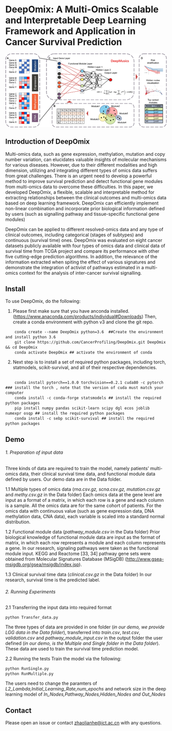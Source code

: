 # DeepOmix: A Multi-Omics Scalable and Interpretable Deep Learning Framework and Application in Cancer Survival Prediction

  ![image](https://github.com/CancerProfiling/DeepOmix/blob/main/Figures/DeepOmix.jpg)
  
## Introduction of DeepOmix  
Multi-omics data, such as gene expression, methylation, mutation and copy number variation, can elucidates valuable insights of molecular mechanisms for various diseases. However, due to their different modalities and high dimension, utilizing and integrating different types of omics data suffers from great challenges. There is an urgent need to develop a powerful method to improve survival prediction and detect functional gene modules from multi-omics data to overcome these difficulties. In this paper, we developed DeepOmix, a flexible, scalable and interpretable method for extracting relationships between the clinical outcomes and multi-omics data based on deep learning framework. DeepOmix can efficiently implement non-linear combination and incorporate prior biological information defined by users (such as signalling pathway and tissue-specific functional gene modules) 

DeepOmix can be applied to different resolved-omics data and any type of clinical outcomes, including categorical (stages of subtypes) and continuous (survival time) ones. DeepOmix was evaluated on eight cancer datasets publicly available with four types of omics data and clinical data of survival time from TCGA project and compare its performance with other five cutting-edge prediction algorithms. In addition, the relevance of the information extracted when spiting the effect of various signatures and demonstrate the integration of activist of pathways estimated in a multi-omics context for the analysis of inter-cancer survival signalling.

## Install
To use DeepOmix, do the following:

1.	Please first make sure that you have anconda installed. (https://www.anaconda.com/products/individual#Downloads)  Then, create a conda environment with python v3 and clone the git repo.
```
    conda create --name DeepOmix python=3.6  ##Create the environment and install python 3.6
    git clone https://github.com/CancerProfiling/DeepOmix.git DeepOmix && cd DeepOmix
    conda activate DeepOmix ## activate the environment of conda
```
2.	Next step is to install a set of required python packages, including torch, statmodels, scikit-survival, and all of their respective dependencies.
```
    
    conda install pytorch==1.0.0 torchvision==0.2.1 cuda80 -c pytorch ### install the torch , note that the version of cuda must match your computer
    conda install -c conda-forge statsmodels ## install the required python packages
    pip install numpy pandas scikit-learn scipy dgl ecos joblib numexpr osqp ## install the required python packages
    conda install -c sebp scikit-survival ## install the required python packages
```

## Demo
###### 1.	Preparation of input data
  Three kinds of data are required to train the model, namely patients’ multi-omics data, their clinical survival time data, and functional module data defined by users. Our demo data are in the Data folder. 
  
1.1	Multiple types of omics data (*rna.csv.gz, scna.csv.gz, mutation.csv.gz* and *methy.csv.gz* in the Data folder)
Each omics data at the gene level are input as a format of a matrix, in which each row is a gene and each column is a sample. All the omics data are for the same cohort of patients. For the omics data with continuous value (such as gene expression data, DNA methylation data, CNA data), each variable is scaled into a standard normal distribution.

1.2	Functional module data (*pathway_module.csv* in the Data folder)
Prior biological knowledge of functional module data are input as the format of matrix, in which each row represents a module and each column represents a gene. In our research, signaling pathways were taken as the functional module input. KEGG and Reactome [33, 34] pathway gene sets were obtained from Molecular Signatures Database (MSigDB) (http://www.gsea-msigdb.org/gsea/msigdb/index.jsp).

1.3	Clinical survival time data (*clinical.csv.gz* in the Data folder)
In our research, survival time is the predicted label.
  
###### 2.	Running Experiments
2.1	Transferring the input data into required format
```
python Transfer_data.py 
```
  The three types of data are provided in one folder (*in our demo, we provide LGG data in the Data folder*), transferred into *train.csv*, *test.csv*, *validation.csv* and *pathway_module_input.csv* in the output folder the user defined (*in our demo, is the Multiple and Single folder in the Data folder*). 
  These data are used to train the survival time prediction model.

2.2	Running the tests
Train the model via the following:

```
python RunSingle.py
python RunMultiple.py
```
The users need to change the paramters of *L2_Lambda,Initial_Learning_Rate,num_epochs* and network size in the deep learning model of *In_Nodes,Pathway_Nodes,Hidden_Nodes and Out_Nodes*


## Contact

Please open an issue or contact zhaolianhe@ict.ac.cn with any questions.
